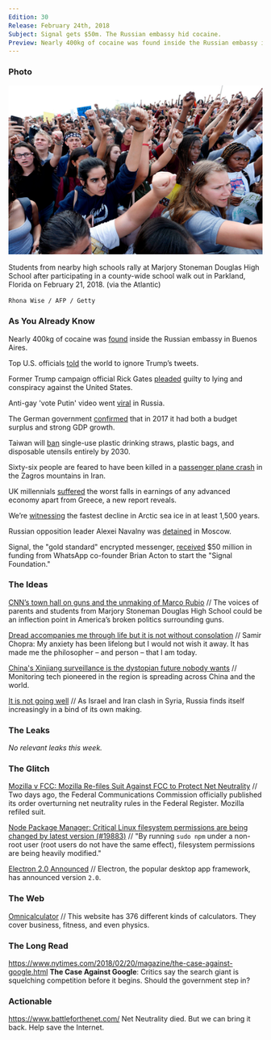 ```yaml
---
Edition: 30
Release: February 24th, 2018
Subject: Signal gets $50m. The Russian embassy hid cocaine.
Preview: Nearly 400kg of cocaine was found inside the Russian embassy in Buenos Aires.
---
```


### Photo

![marjory.jpg](marjory.jpg)

Students from nearby high schools rally at Marjory Stoneman Douglas High School after participating in a county-wide school walk out in Parkland, Florida on February 21, 2018. (via the Atlantic)

`Rhona Wise / AFP / Getty`

### As You Already Know
Nearly 400kg of cocaine was [found](https://www.thejournal.ie/argentina-cocaine-3867152-Feb2018/) inside the Russian embassy in Buenos Aires.

Top U.S. officials [told](https://www.washingtonpost.com/world/top-us-officials-tell-the-world-to-ignore-trumps-tweets/2018/02/18/bc605236-14a2-11e8-942d-16a950029788_story.html?utm_term=.e68e07aad6d4) the world to ignore Trump’s tweets.

Former Trump campaign official Rick Gates [pleaded](https://www.cnbc.com/2018/02/23/former-trump-campaign-official-rick-gates-pleads-guilty-on-two-counts.html) guilty to lying and conspiracy against the United States.

Anti-gay 'vote Putin' video went [viral](http://www.france24.com/en/20180219-anti-gay-vote-putin-video-goes-viral-russia) in Russia.

The German government [confirmed](http://www.dw.com/en/germany-confirms-2017-surplus-and-gdp-growth/a-42706491) that in 2017 it had both a budget surplus and strong GDP growth.

Taiwan will [ban](https://www.hongkongfp.com/2018/02/22/taiwan-ban-single-use-plastic-drinking-straws-plastic-bags-disposable-utensils-entirely-2030/) single-use plastic drinking straws, plastic bags, and disposable utensils entirely by 2030.

Sixty-six people are feared to have been killed in a [passenger plane crash](http://www.bbc.com/news/world-middle-east-43103192) in the Zagros mountains in Iran.

UK millennials [suffered](https://www.independent.co.uk/news/business/news/uk-millennials-income-fall-worst-nationality-greece-earnings-report-resolution-foundation-a8217676.html) the worst falls in earnings of any advanced economy apart from Greece, a new report reveals.

We’re [witnessing](https://www.vox.com/energy-and-environment/2017/12/12/16767152/arctic-sea-ice-extent-chart) the fastest decline in Arctic sea ice in at least 1,500 years.

Russian opposition leader Alexei Navalny was [detained](https://www.theguardian.com/world/2018/feb/22/alexei-navalny-detained-moscow-russian-opposition-leader-faces-jail-election) in Moscow.

Signal, the "gold standard" encrypted messenger, [received](https://signal.org/blog/signal-foundation/) $50 million in funding from WhatsApp co-founder Brian Acton to start the "Signal Foundation."

### The Ideas

[CNN’s town hall on guns and the unmaking of Marco Rubio](https://www.newyorker.com/news/news-desk/cnns-town-hall-on-guns-and-the-unmaking-of-marco-rubio) // The voices of parents and students from Marjory Stoneman Douglas High School could be an inflection point in America’s broken politics surrounding guns.

[Dread accompanies me through life but it is not without consolation](https://aeon.co/essays/dread-accompanies-me-through-life-but-it-is-not-without-consolation) // Samir Chopra: My anxiety has been lifelong but I would not wish it away. It has made me the philosopher – and person – that I am today.

[China's Xinjiang surveillance is the dystopian future nobody wants](https://www.engadget.com/2018/02/22/china-xinjiang-surveillance-tech-spread/) // Monitoring tech pioneered in the region is spreading across China and the world.

[It is not going well](https://www.economist.com/news/leaders/21737029-israel-and-iran-clash-syria-russia-finds-itself-increasingly-bind-its-own) // As Israel and Iran clash in Syria, Russia finds itself increasingly in a bind of its own making.

### The Leaks

<p align="center">

_No relevant leaks this week._

</p>

### The Glitch
[Mozilla v FCC: Mozilla Re-files Suit Against FCC to Protect Net Neutrality](https://blog.mozilla.org/blog/2018/02/22/mozilla-v-fcc-mozilla-re-files-suit-fcc-protect-net-neutrality/) //
Two days ago, the Federal Communications Commission officially published its order overturning net neutrality rules in the Federal Register. Mozilla refiled suit.

[Node Package Manager: Critical Linux filesystem permissions are being changed by latest version (#19883)](https://github.com/npm/npm/issues/19883) // "By running `sudo npm` under a non-root user (root users do not have the same effect), filesystem permissions are being heavily modified."

[Electron 2.0 Announced](https://electronjs.org/releases#2.0.0-beta.1) // Electron, the popular desktop app framework, has announced version `2.0`.

### The Web

[Omnicalculator](https://www.omnicalculator.com/) // This website has 376 different kinds of calculators. They cover business, fitness, and even physics.

### The Long Read
https://www.nytimes.com/2018/02/20/magazine/the-case-against-google.html **The Case Against Google**: Critics say the search giant is squelching competition before it begins. Should the government step in?

### Actionable
https://www.battleforthenet.com/ Net Neutrality died. But we can bring it back. Help save the Internet.
